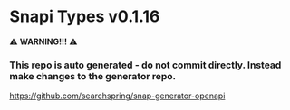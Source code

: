 # Snapi Types v0.1.16

:warning: **WARNING!!!** :warning:
### This repo is auto generated - do not commit directly. Instead make changes to the generator repo.
https://github.com/searchspring/snap-generator-openapi